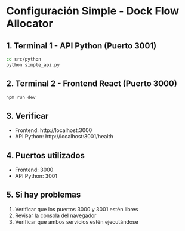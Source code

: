 
# Configuración Simple - Dock Flow Allocator

## 1. Terminal 1 - API Python (Puerto 3001)
```bash
cd src/python
python simple_api.py
```

## 2. Terminal 2 - Frontend React (Puerto 3000)
```bash
npm run dev
```

## 3. Verificar
- Frontend: http://localhost:3000
- API Python: http://localhost:3001/health

## 4. Puertos utilizados
- Frontend: 3000
- API Python: 3001

## 5. Si hay problemas
1. Verificar que los puertos 3000 y 3001 estén libres
2. Revisar la consola del navegador
3. Verificar que ambos servicios estén ejecutándose
